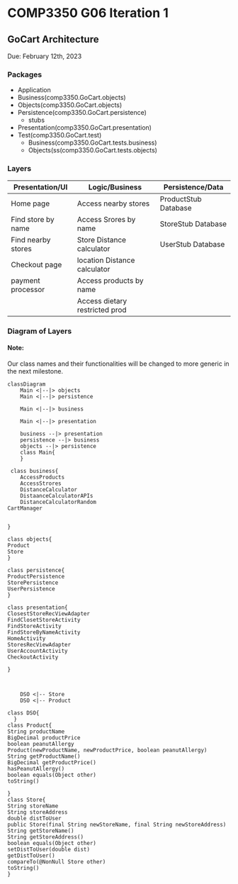 # COMP3350 G06 Iteration 1
## GoCart Architecture
Due: February 12th, 2023

### Packages
* Application
* Business(comp3350.GoCart.objects)
* Objects(comp3350.GoCart.objects)
* Persistence(comp3350.GoCart.persistence)
    * stubs
* Presentation(comp3350.GoCart.presentation)
* Test(comp3350.GoCart.test)
	* Business(comp3350.GoCart.tests.business)
	* Objects(ss(comp3350.GoCart.tests.objects)

### Layers
| Presentation/UI     |      Logic/Business   	  	 |  Persistence/Data   |
|---------------------|--------------------------------|----------------------|
| Home page           | Access nearby stores	  	 | ProductStub Database |
| Find store by name  | Access Srores by name  	  	 | StoreStub Database   |
| Find nearby stores  | Store Distance calculator	 | UserStub Database    |
| Checkout page       | location Distance calculator   |                      |
| payment processor   | Access products by name		 |                      |
|                     | Access dietary restricted prod |                      |



### Diagram of Layers
#### Note:
Our class names and their functionalities will be changed to more generic in the next milestone.
```plantuml
classDiagram
    Main <|--|> objects
    Main <|--|> persistence 
	
    Main <|--|> business

    Main <|--|> presentation

    business --|> presentation
    persistence --|> business
    objects --|> persistence
    class Main{
    }

 class business{
	AccessProducts
	AccessStrores
	DistanceCalculator
	DistaanceCalculatorAPIs
	DistanceCalculatorRandom
CartManager


}

class objects{
Product
Store
}

class persistence{
ProductPersistence
StorePersistence
UserPersistence
}

class presentation{
ClosestStoreRecViewAdapter
FindClosetStoreActivity
FindStoreActivity
FindStoreByNameActivity
HomeActivity
StoresRecViewAdapter
UserAccountActivity
CheckoutActivity

}



    DSO <|-- Store
    DSO <|-- Product

class DSO{  
  }
class Product{
String productName
BigDecimal productPrice
boolean peanutAllergy
Product(newProductName, newProductPrice, boolean peanutAllergy)
String getProductName()
BigDecimal getProductPrice()
hasPeanutAllergy()
boolean equals(Object other)
toString()

}
class Store{
String storeName
String storeAddress
double distToUser
public Store(final String newStoreName, final String newStoreAddress)
String getStoreName()
String getStoreAddress()
boolean equals(Object other) 
setDistToUser(double dist)
getDistToUser()
compareTo(@NonNull Store other) 
toString()
}
```